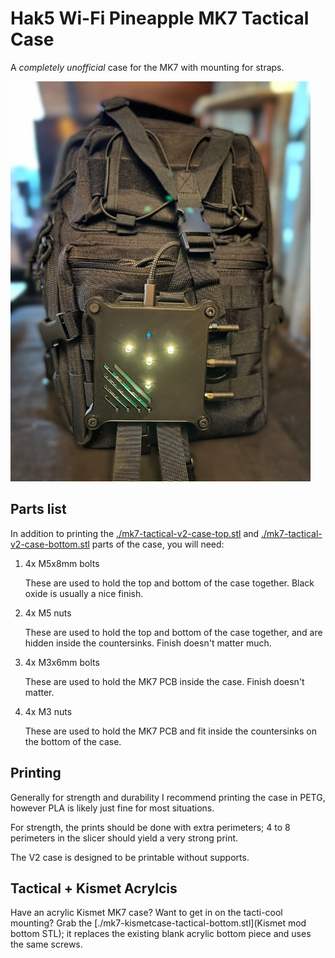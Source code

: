 # Hak5 Wi-Fi Pineapple MK7 Tactical Case

A *completely unofficial* case for the MK7 with mounting for straps.

<img src="img/tactical.jpg" width="480">

## Parts list

In addition to printing the [./mk7-tactical-v2-case-top.stl](top) and [./mk7-tactical-v2-case-bottom.stl](bottom) parts of the case, you will need:

1. 4x M5x8mm bolts

    These are used to hold the top and bottom of the case together.  Black oxide is usually a nice finish.

2. 4x M5 nuts

    These are used to hold the top and bottom of the case together, and are hidden inside the countersinks.  Finish doesn't matter much.

3. 4x M3x6mm bolts

    These are used to hold the MK7 PCB inside the case.  Finish doesn't matter.

4. 4x M3 nuts

    These are used to hold the MK7 PCB and fit inside the countersinks on the bottom of the case.

## Printing

Generally for strength and durability I recommend printing the case in PETG, however PLA is likely just fine for most situations.

For strength, the prints should be done with extra perimeters; 4 to 8 perimeters in the slicer should yield a very strong print.

The V2 case is designed to be printable without supports.

## Tactical + Kismet Acrylcis

Have an acrylic Kismet MK7 case?  Want to get in on the tacti-cool mounting?  Grab the [./mk7-kismetcase-tactical-bottom.stl](Kismet mod bottom STL); it replaces the existing blank acrylic bottom piece and uses the same screws.

